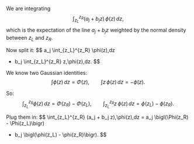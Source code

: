 We are integrating
$$
\int_{z_L}^{z_R} (a_j + b_j z)\,\phi(z)\,dz,
$$
which is the expectation of the line $a_j + b_j z$ weighted by the normal density between $z_L$ and $z_R$.

Now split it:
$$
a_j \int_{z_L}^{z_R} \phi(z)\,dz
+ b_j \int_{z_L}^{z_R} z\,\phi(z)\,dz.
$$

We know two Gaussian identities:
$$
\int \phi(z)\,dz = \Phi(z), \qquad
\int z\,\phi(z)\,dz = -\phi(z).
$$

So:
$$
\int_{z_L}^{z_R} \phi(z)\,dz = \Phi(z_R) - \Phi(z_L),
\qquad
\int_{z_L}^{z_R} z\,\phi(z)\,dz = \phi(z_L) - \phi(z_R).
$$

Plug them in:
$$
\int_{z_L}^{z_R} (a_j + b_j z)\,\phi(z)\,dz
= a_j \bigl(\Phi(z_R) - \Phi(z_L)\bigr)
+ b_j \bigl(\phi(z_L) - \phi(z_R)\bigr).
$$
